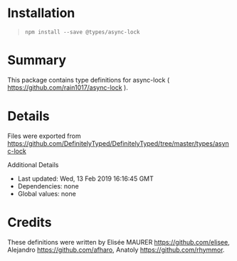 # Installation
> `npm install --save @types/async-lock`

# Summary
This package contains type definitions for async-lock ( https://github.com/rain1017/async-lock ).

# Details
Files were exported from https://github.com/DefinitelyTyped/DefinitelyTyped/tree/master/types/async-lock

Additional Details
 * Last updated: Wed, 13 Feb 2019 16:16:45 GMT
 * Dependencies: none
 * Global values: none

# Credits
These definitions were written by Elisée MAURER <https://github.com/elisee>, Alejandro <https://github.com/afharo>, Anatoly <https://github.com/rhymmor>.
